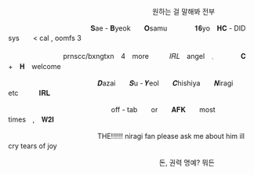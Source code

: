 　　　　　　　　　　　　　　　　　　　　　원하는 걸 말해봐 전부
　　
			 
　　　　　　　　　　　　𝐒ae - 𝐁yeok　　𝐎samu　　　　𝟏𝟔yo　𝐇𝐂 - DID sys　　< cal , oomfs 3
								
　　　　　　　　prnscc/bxngtxn　4　more　　　𝐼𝑅𝐿　angel　𓈒　　　　𝐂　+　𝐇　welcome

　　　　　　　　　　　　　𝑫azai　　𝑺u - 𝒀eol　　𝑪hishiya　　𝑵iragi　　etc　　　𝐈𝐑𝐋

　　　　　　　　　　　　　　　off - tab　　or　　𝐀𝐅𝐊　　most　　times　,　𝐖𝟐𝐈

　　　　　　　　　　　　　THE!!!!!! niragi fan please ask me about him ill cry tears of joy
								 　　

　　　　　　　　　　　　　　　　　　　　　　돈, 권력 명예? 뭐든
